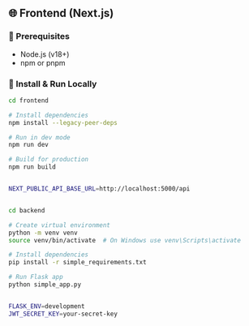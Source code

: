 
## 🌐 Frontend (Next.js)

### 🧩 Prerequisites

- Node.js (v18+)
- npm or pnpm

### 🔧 Install & Run Locally

```bash
cd frontend

# Install dependencies
npm install --legacy-peer-deps

# Run in dev mode
npm run dev

# Build for production
npm run build


NEXT_PUBLIC_API_BASE_URL=http://localhost:5000/api


cd backend

# Create virtual environment
python -m venv venv
source venv/bin/activate  # On Windows use venv\Scripts\activate

# Install dependencies
pip install -r simple_requirements.txt

# Run Flask app
python simple_app.py


FLASK_ENV=development
JWT_SECRET_KEY=your-secret-key
